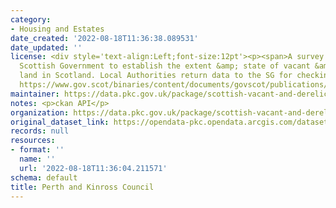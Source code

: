 ```yaml
---
category:
- Housing and Estates
date_created: '2022-08-18T11:36:38.089531'
date_updated: ''
license: <div style='text-align:Left;font-size:12pt'><p><span>A survey issued by the
  Scottish Government to establish the extent &amp; state of vacant &amp; derelict
  land in Scotland. Local Authorities return data to the SG for checking.</span></p><p><span>See
  https://www.gov.scot/binaries/content/documents/govscot/publications/statistics/2019/08/scottish-vacant-and-derelict-land-survey-guidance-notes/documents/scottish-vacant-and-derelict-land-survey-guidance-notes/scottish-vacant-and-derelict-land-survey-guidance-notes/govscot%3Adocument/Scottish%2BVacant%2Band%2BDerelict%2BLand%2BSurvey%2B2020%2B-%2BAdmin%2B-%2BGuidance.pdf</span></p></div>
maintainer: https://data.pkc.gov.uk/package/scottish-vacant-and-derelict-land-survey-2020
notes: <p>ckan API</p>
organization: https://data.pkc.gov.uk/package/scottish-vacant-and-derelict-land-survey-2020
original_dataset_link: https://opendata-pkc.opendata.arcgis.com/datasets/b69307739b114345ae6cc7b0dcdfdbb6_0.zip?outSR=%7B%22latestWkid%22%3A27700%2C%22wkid%22%3A27700%7D
records: null
resources:
- format: ''
  name: ''
  url: '2022-08-18T11:36:04.211571'
schema: default
title: Perth and Kinross Council
---
```


